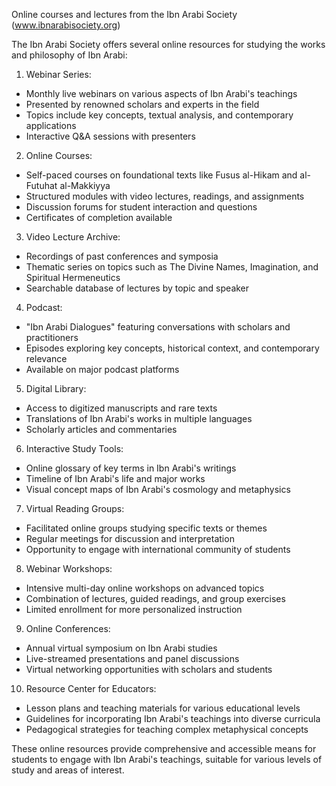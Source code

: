 Online courses and lectures from the Ibn Arabi Society (www.ibnarabisociety.org)

The Ibn Arabi Society offers several online resources for studying the works and philosophy of Ibn Arabi:

1. Webinar Series:
- Monthly live webinars on various aspects of Ibn Arabi's teachings
- Presented by renowned scholars and experts in the field
- Topics include key concepts, textual analysis, and contemporary applications
- Interactive Q&A sessions with presenters

2. Online Courses:
- Self-paced courses on foundational texts like Fusus al-Hikam and al-Futuhat al-Makkiyya
- Structured modules with video lectures, readings, and assignments
- Discussion forums for student interaction and questions
- Certificates of completion available

3. Video Lecture Archive:
- Recordings of past conferences and symposia
- Thematic series on topics such as The Divine Names, Imagination, and Spiritual Hermeneutics
- Searchable database of lectures by topic and speaker

4. Podcast:
- "Ibn Arabi Dialogues" featuring conversations with scholars and practitioners
- Episodes exploring key concepts, historical context, and contemporary relevance
- Available on major podcast platforms

5. Digital Library:
- Access to digitized manuscripts and rare texts
- Translations of Ibn Arabi's works in multiple languages
- Scholarly articles and commentaries

6. Interactive Study Tools:
- Online glossary of key terms in Ibn Arabi's writings
- Timeline of Ibn Arabi's life and major works
- Visual concept maps of Ibn Arabi's cosmology and metaphysics

7. Virtual Reading Groups:
- Facilitated online groups studying specific texts or themes
- Regular meetings for discussion and interpretation
- Opportunity to engage with international community of students

8. Webinar Workshops:
- Intensive multi-day online workshops on advanced topics
- Combination of lectures, guided readings, and group exercises
- Limited enrollment for more personalized instruction

9. Online Conferences:
- Annual virtual symposium on Ibn Arabi studies
- Live-streamed presentations and panel discussions
- Virtual networking opportunities with scholars and students

10. Resource Center for Educators:
- Lesson plans and teaching materials for various educational levels
- Guidelines for incorporating Ibn Arabi's teachings into diverse curricula
- Pedagogical strategies for teaching complex metaphysical concepts

These online resources provide comprehensive and accessible means for students to engage with Ibn Arabi's teachings, suitable for various levels of study and areas of interest.